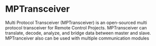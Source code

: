 # MPTransceiver
Multi Protocol Transceiver (MPTransceiver) is an open-sourced multi protocol transceiver for Remote Control Projects. MPTransceiver can translate, decode, analyze, and bridge data between master and slave. MPTranceiver also can be used with multiple communication modules
